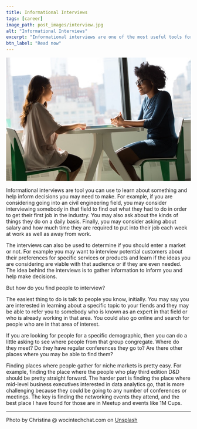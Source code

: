 ```yaml
---
title: Informational Interviews
tags: [career]
image_path: post_images/interview.jpg
alt: "Informational Interviews"
excerpt: "Informational interviews are one of the most useful tools for learning about a topic quickly."
btn_label: "Read now"
---
```

![interview][image]

Informational interviews are tool you can use to learn about something and help inform decisions you may need to make. For example, if you are considering going into an civil engineering field, you may consider interviewing somebody in that field to find out what they had to do in order to get their first job in the industry. You may also ask about the kinds of things they do on a daily basis. Finally, you may consider asking about salary and how much time they are required to put into their job each week at work as well as away from work.

The interviews can also be used to determine if you should enter a market or not. For example you may want to interview potential customers about their preferences for specific services or products and learn if the ideas you are considering are viable with that audience or if they are even needed. The idea behind the interviews is to gather information to inform you and help make decisions.

But how do you find people to interview? 

The easiest thing to do is talk to people you know, initially. You may say you are interested in learning about a specific topic to your fiends and they may be able to refer you to somebody who is known as an expert in that field or who is already working in that area. You could also go online and search for people who are in that area of interest.

If you are looking for people for a specific demographic, then you can do a little asking to see where people from that group congregate. Where do they meet? Do they have regular conferences they go to? Are there other places where you may be able to find them? 

Finding places where people gather for niche markets is pretty easy. For example, finding the place where the people who play third edition D&D should be pretty straight forward. The harder part is finding the place where mid-level business executives interested in data analytics go, that is more challenging because they could be going to any number of conferences or meetings. The key is finding the networking events they attend, and the best place I have found for those are in Meetup and events like 1M Cups.

---
Photo by Christina @ wocintechchat.com on [Unsplash][unsplash]

[image]: /images/post_images/interview.jpg
[unsplash]: https://unsplash.com/photos/LQ1t-8Ms5PY
